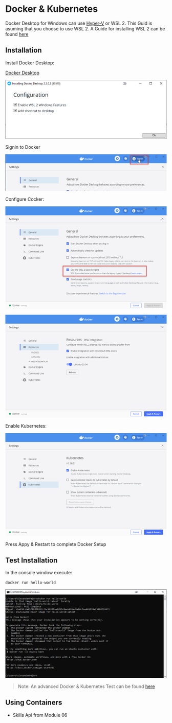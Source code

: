 # Docker & Kubernetes

Docker Desktop for Windows can use [Hyper-V](https://docs.docker.com/docker-for-windows/install/) or WSL 2. This Guid is asuming that you choose to use WSL 2. A Guide for installing WSL 2 can be found [here](wsl.md)

## Installation

Install Docker Desktop:

[Docker Desktop](https://hub.docker.com/editions/community/docker-ce-desktop-windows)

![docker-desktop](../_images/docker-desktop.png)

Signin to Docker

![docker-signin](../_images/docker-signin.png)

Configure Cocker:

![wsl-engine](../_images/wsl-engine.png)

![wsl-engine-resources](../_images/wsl-engine-resources.png)

Enable Kubernetes:

![kubernetes](../_images/kubernetes.png)

Press Appy & Restart to complete Docker Setup

## Test Installation

In the console window execute:

```
docker run hello-world
```

![docker-test](../_images/docker-test.png)

> Note: An advanced Docker & Kubernetes Test can be found [here](../containers/readme.md)

## Using Containers

- Skills Api from Module 06

